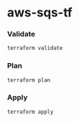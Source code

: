 # aws-sqs-tf

### Validate
```sh
terraform validate
```

### Plan
```sh
terraform plan
```

### Apply
```sh
terraform apply
```